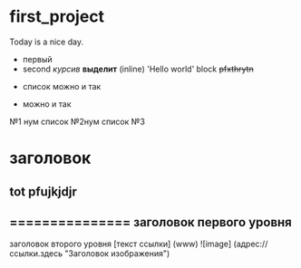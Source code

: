 # first_project
Today is a nice day.
* первый
* second
*курсив*
**выделит**
(inline) 'Hello world'
    block
 ~~pfxthrytn~~
    
 - список можно и так
 
+ можно и так

№1 нум список
№2нум список
№3
# заголовок
## tot pfujkjdjr
===============
заголовок первого уровня
------------------
заголовок второго уровня
[текст ссылки] (www)
![image] (адрес://ссылки.здесь "Заголовок изображения")
